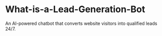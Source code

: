 # What-is-a-Lead-Generation-Bot
An AI-powered chatbot that converts website visitors into qualified leads 24/7.
